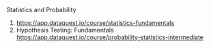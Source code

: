 Statistics and Probability
1. https://app.dataquest.io/course/statistics-fundamentals
5. Hypothesis Testing: Fundamentals https://app.dataquest.io/course/probability-statistics-intermediate
